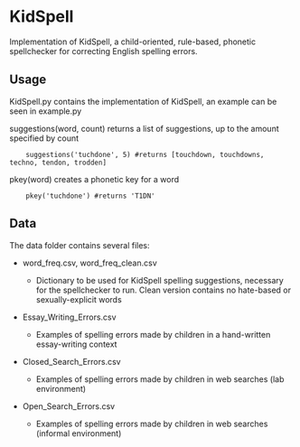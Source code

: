 # KidSpell

Implementation of KidSpell, a child-oriented, rule-based, phonetic spellchecker for correcting English spelling errors.

## Usage

KidSpell.py contains the implementation of KidSpell, an example can be seen in example.py

suggestions(word, count) returns a list of suggestions, up to the amount specified by count
```
    suggestions('tuchdone', 5) #returns [touchdown, touchdowns, techno, tendon, trodden]
```

pkey(word) creates a phonetic key for a word
```
    pkey('tuchdone') #returns 'T1DN'
```

## Data

The data folder contains several files:

* word_freq.csv, word_freq_clean.csv
    * Dictionary to be used for KidSpell spelling suggestions, necessary for the spellchecker to run. Clean version contains no hate-based or sexually-explicit words

* Essay_Writing_Errors.csv
    * Examples of spelling errors made by children in a hand-written essay-writing context

* Closed_Search_Errors.csv
    * Examples of spelling errors made by children in web searches (lab environment)

* Open_Search_Errors.csv
    * Examples of spelling errors made by children in web searches (informal environment)
